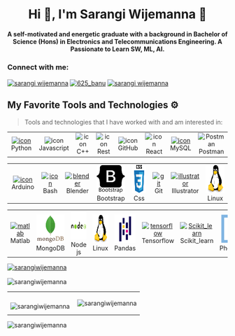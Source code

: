 


<h1 align="center">Hi 👋, I'm Sarangi Wijemanna 🥰</h1>
<h4 align="center">A self-motivated and energetic graduate with a background in Bachelor of Science (Hons) in Electronics and Telecommunications Engineering. A Passionate to Learn SW, ML, AI.</h4>

<h3 align="left">Connect with me:</h3>
    <p align="left">
        <a href="https://linkedin.com/in/sarangi wijemanna" target="blank"><img align="center" src="https://raw.githubusercontent.com/rahuldkjain/github-profile-readme-generator/master/src/images/icons/Social/linked-in-alt.svg" alt="sarangi wijemanna" height="30" width="40" /></a>
        <a href="https://instagram.com/625_banu" target="blank"><img align="center" src="https://raw.githubusercontent.com/rahuldkjain/github-profile-readme-generator/master/src/images/icons/Social/instagram.svg" alt="625_banu" height="30" width="40" /></a>
        <a href="https://www.hackerrank.com/sarangi wijemanna" target="blank"><img align="center" src="https://raw.githubusercontent.com/rahuldkjain/github-profile-readme-generator/master/src/images/icons/Social/hackerrank.svg" alt="sarangi wijemanna" height="30" width="40" /></a>
    </p>

## My Favorite Tools and Technologies ⚙️ 

> Tools and technologies that I have worked with and am interested in:

<table>
  <tr>
    <td align="center" width="96">
      <a href="#macropower-tech">
        <img src="https://techstack-generator.vercel.app/python-icon.svg" alt="icon" width="65" height="65" />
      </a>
      <br>Python
    </td>
    <td align="center" width="96">
        <img src="https://techstack-generator.vercel.app/js-icon.svg" alt="icon" width="65" height="65" />
      <br>Javascript
    </td>
    <td align="center" width="96">
        <img src="https://techstack-generator.vercel.app/cpp-icon.svg" alt="icon" width="65" height="65" />
      <br>C++
    </td>
    <td align="center" width="96">
        <img src="https://techstack-generator.vercel.app/restapi-icon.svg" alt="icon" width="65" height="65" />
      <br>Rest
    </td>
    <td align="center" width="96">
        <img src="https://techstack-generator.vercel.app/github-icon.svg" alt="icon" width="65" height="65" />
      <br>GitHub
    </td>
    <td align="center" width="96">
        <img src="https://techstack-generator.vercel.app/react-icon.svg" alt="icon" width="65" height="65" />
      <br>React
    </td>
    <td align="center" width="96">
        <a href="#macropower-tech">
            <img src="https://techstack-generator.vercel.app/mysql-icon.svg" alt="icon" width="65" height="65" />
        </a>
        <br>MySQL
    </td>
<td align="center" width="96">
        <img src="https://user-images.githubusercontent.com/25181517/192109061-e138ca71-337c-4019-8d42-4792fdaa7128.png" width="48" height="48" alt="Postman" />
      <br>Postman
  </tr>

</table>

<table>
    <tr>
        <td align="center" width="96">
        <a href="#macropower-tech">
            <img src="https://cdn.worldvectorlogo.com/logos/arduino-1.svg" alt="icon" width="65" height="65" />
        </a>
        <br>Arduino
        </td>
        <td align="center" width="96">
        <a href="#macropower-tech">
            <img src="https://www.vectorlogo.zone/logos/gnu_bash/gnu_bash-icon.svg" alt="icon" width="65" height="65" />
        </a>
        <br>Bash
        </td>
        <td align="center" width="96">
        <a href="#macropower-tech">
            <img src="https://download.blender.org/branding/community/blender_community_badge_white.svg" alt="blender" width="65" height="65" />
        </a>
        <br>Blender
        </td>
        <td align="center" width="96">
        <a href="#macropower-tech">
            <img src="https://raw.githubusercontent.com/devicons/devicon/master/icons/bootstrap/bootstrap-plain-wordmark.svg" alt="bootstrap" width="65" height="65" />
        </a>
        <br>Bootstrap
        </td>
        <td align="center" width="96">
        <a href="#macropower-tech">
            <img src="https://raw.githubusercontent.com/devicons/devicon/master/icons/css3/css3-original-wordmark.svg" alt="css" width="65" height="65" />
        </a>
        <br>Css
        </td>
        <td align="center" width="96">
        <a href="#macropower-tech">
            <img src="https://www.vectorlogo.zone/logos/git-scm/git-scm-icon.svg" alt="git" width="65" height="65" />
        </a>
        <br>Git
        </td>
        <td align="center" width="96">
        <a href="#macropower-tech">
            <img src="https://www.vectorlogo.zone/logos/adobe_illustrator/adobe_illustrator-icon.svg" alt="illustrator" width="65" height="65" />
        </a>
        <br>Illustrator
        </td>
        <td align="center" width="96">
        <a href="#macropower-tech">
            <img src="https://raw.githubusercontent.com/devicons/devicon/master/icons/linux/linux-original.svg" alt="linux" width="65" height="65" />
        </a>
        <br>Linux
        </td> 
    </tr>
</table>

<table>
    <td align="center" width="96">
        <a href="#macropower-tech">
            <img src="https://upload.wikimedia.org/wikipedia/commons/2/21/Matlab_Logo.png" alt="matlab" width="65" height="65" />
        </a>
        <br>Matlab
        </td>
<td align="center" width="96">
        <a href="#macropower-tech">
            <img src="https://raw.githubusercontent.com/devicons/devicon/master/icons/mongodb/mongodb-original-wordmark.svg" alt="mongoDB" width="65" height="65" />
        </a>
        <br>MongoDB
        </td>
<td align="center" width="96">
        <a href="#macropower-tech">
            <img src="https://raw.githubusercontent.com/devicons/devicon/master/icons/nodejs/nodejs-original-wordmark.svg" alt="nodejs" width="65" height="65" />
        </a>
        <br>Node js
        </td>
<td align="center" width="96">
        <a href="#macropower-tech">
            <img src="https://raw.githubusercontent.com/devicons/devicon/master/icons/linux/linux-original.svg" alt="linux" width="65" height="65" />
        </a>
        <br>Linux
        </td>
<td align="center" width="96">
        <a href="#macropower-tech">
            <img src="https://raw.githubusercontent.com/devicons/devicon/2ae2a900d2f041da66e950e4d48052658d850630/icons/pandas/pandas-original.svg" alt="pandas" width="65" height="65" />
        </a>
        <br>Pandas
        </td>
<td align="center" width="96">
        <a href="#macropower-tech">
            <img src="https://www.vectorlogo.zone/logos/tensorflow/tensorflow-icon.svg" alt="tensorflow" width="65" height="65" />
        </a>
        <br>Tensorflow
        </td>
<td align="center" width="96">
        <a href="#macropower-tech">
            <img src="https://upload.wikimedia.org/wikipedia/commons/0/05/Scikit_learn_logo_small.svg" alt="Scikit_learn" width="65" height="65" />
        </a>
        <br>Scikit_learn
        </td>
<td align="center" width="96">
        <a href="#macropower-tech">
            <img src="https://raw.githubusercontent.com/devicons/devicon/master/icons/photoshop/photoshop-line.svg" alt="photoshop" width="65" height="65" />
        </a>
        <br>Photoshop
        </td>
</table>



<p align="left"> <a href="https://github.com/ryo-ma/github-profile-trophy"><img src="https://github-profile-trophy.vercel.app/?username=sarangiwijemanna" alt="sarangiwijemanna" /></a> </p>

<table>
    <tr>
        <td> 
            <p><img align="left" src="https://github-readme-stats.vercel.app/api/top-langs?username=sarangiwijemanna&show_icons=true&locale=en&layout=compact" alt="sarangiwijemanna" /></p>
        </td>
        <td>
            <p>&nbsp;<img align="center" src="https://github-readme-stats.vercel.app/api?username=sarangiwijemanna&show_icons=true&locale=en" alt="sarangiwijemanna" /></p>
        </td>
    </tr>
    <p><img align="center" src="https://github-readme-streak-stats.herokuapp.com/?user=sarangiwijemanna&" alt="sarangiwijemanna" /></p>

</table>

<div align="justify">

<p align="left"> <img src="https://komarev.com/ghpvc/?username=sarangiwijemanna&label=Profile%20views&color=0e75b6&style=flat" alt="sarangiwijemanna" /> </p>
